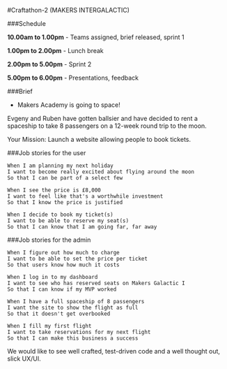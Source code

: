 #Craftathon-2 (MAKERS INTERGALACTIC)

###Schedule

**10.00am to 1.00pm** - Teams assigned, brief released, sprint 1

**1.00pm to 2.00pm** - Lunch break

**2.00pm to 5.00pm** - Sprint 2

**5.00pm to 6.00pm** - Presentations, feedback

###Brief

- Makers Academy is going to space!

Evgeny and Ruben have gotten ballsier and have decided to rent a spaceship to take 8 passengers on a 12-week round trip to the moon.

Your Mission: Launch a website allowing people to book tickets.

###Job stories for the user

```
When I am planning my next holiday
I want to become really excited about flying around the moon
So that I can be part of a select few

When I see the price is £8,000
I want to feel like that's a worthwhile investment
So that I know the price is justified

When I decide to book my ticket(s)
I want to be able to reserve my seat(s)
So that I can know that I am going far, far away
```

###Job stories for the admin

```
When I figure out how much to charge
I want to be able to set the price per ticket
So that users know how much it costs

When I log in to my dashboard
I want to see who has reserved seats on Makers Galactic I
So that I can know if my MVP worked

When I have a full spaceship of 8 passengers
I want the site to show the flight as full
So that it doesn't get overbooked

When I fill my first flight
I want to take reservations for my next flight
So that I can make this business a success
```

We would like to see well crafted, test-driven code and a well thought out, slick UX/UI.
